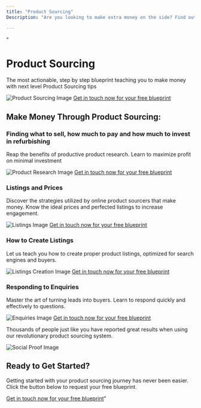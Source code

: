 ```yaml
---
title: "Product Sourcing"
Description: "Are you looking to make extra money on the side? Find out how product sourcing could help you on your journey to financial success. Discover the key benefits of product sourcing, and how it can benefit you with your entrepreneurial goals." Keyword: Product Sourcing."

---
```


"<h1>Product Sourcing</h1>
<p>The most actionable, step by step blueprint teaching you to make money with next level Product Sourcing tips</p>
<img src="productSourcing.jpg" alt="Product Sourcing Image" />
<a href="/contact" class="btn btn-primary">Get in touch now for your free blueprint</a>

<h2>Make Money Through Product Sourcing:</h2>

<h3>Finding what to sell, how much to pay and how much to invest in refurbishing</h3>
<p>Reap the benefits of productive product research. Learn to maximize profit on minimal investment</p>
<img src="productResearch.jpg" alt="Product Research Image" />
<a href="/contact" class="btn btn-primary">Get in touch now for your free blueprint</a>

<h3>Listings and Prices</h3>
<p>
Discover the strategies utilized by online product sourcers that make money. Know the ideal prices and perfected listings to increase engagement.</p>
<img src="listings.jpg" alt="Listings Image" />
<a href="/contact" class="btn btn-primary">Get in touch now for your free blueprint</a>

<h3>How to Create Listings</h3>
<p>Let us teach you how to create proper product listings, optimized for search engines and buyers.</p>
<img src="listingsCreation.jpg" alt="Listings Creation Image" />
<a href="/contact" class="btn btn-primary">Get in touch now for your free blueprint</a>

<h3>Responding to Enquiries</h3>
<p>Master the art of turning leads into buyers. Learn to respond quickly and effectively to questions.</p>
<img src="enquiries.jpg" alt="Enquiries Image" />
<a href="/contact" class="btn btn-primary">Get in touch now for your free blueprint</a>

<p>Thousands of people just like you have reported great results when using our revolutionary product sourcing system.</p>
<img src="socialProof.jpg" alt="Social Proof Image" />

<h2>Ready to Get Started?</h2>
<p>Getting started with your product sourcing journey has never been easier. Click the button below to request your free blueprint.</p>
<a href="/contact" class="btn btn-primary">Get in touch now for your free blueprint</a>"